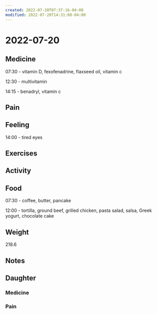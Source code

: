```yaml
---
created: 2022-07-20T07:37:16-04:00
modified: 2022-07-20T14:31:08-04:00
---
```


# 2022-07-20

## Medicine

07:30 - vitamin D, fexofenadrine, flaxseed oil, vitamin c 

12:30 - multivitamin 

14:15 - benadryl, vitamin c 


## Pain


## Feeling

14:00 - tired eyes


## Exercises


## Activity


## Food

07:30 - coffee, butter, pancake

12:00 - tortilla, ground beef, grilled chicken, pasta salad, salsa, Greek yogurt, chocolate cake 


## Weight

218.6


## Notes


## Daughter


### Medicine


### Pain
